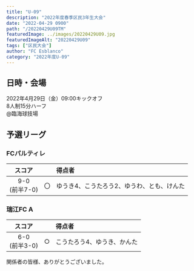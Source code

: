 ```yaml
---
title: "U-09"
description: "2022年度春季区民3年生大会"
date: "2022-04-29 0900"
path: "/20220429U09TM"
featuredImage: ../images/20220429U09.jpg
featuredImageAlt: "20220429U09"
tags: ["区民大会"]
author: "FC Esblanco"
category: "2022年度U-09"
---
```


## 日時・会場

2022年4月29日（金）09:00キックオフ<br>
8人制15分ハーフ<br>
@臨海球技場

## 予選リーグ　

### FCパルティレ

| スコア |   | 得点者  |
|:------:|:-:|:--------|
| 9-0<br>(前半7-0) | 〇 |ゆうき4、こうたろう2、ゆうわ、とも、けんた|


### 瑞江FC A

| スコア |   | 得点者  |
|:------:|:-:|:--------|
| 6-0<br>(前半3-0) | ○ |こうたろう4、ゆうき、かんた|



関係者の皆様、ありがとうございました。
